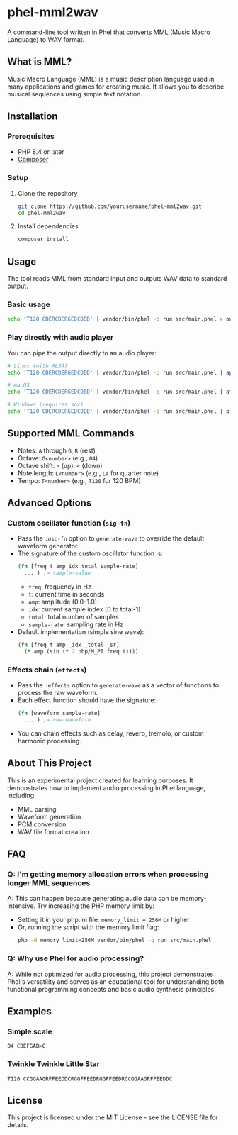 # phel-mml2wav

A command-line tool written in Phel that converts MML (Music Macro Language) to WAV format.

## What is MML?

Music Macro Language (MML) is a music description language used in many applications and games for creating music. It allows you to describe musical sequences using simple text notation.

## Installation

### Prerequisites

- PHP 8.4 or later
- [Composer](https://getcomposer.org/)

### Setup

1. Clone the repository
   ```bash
   git clone https://github.com/yourusername/phel-mml2wav.git
   cd phel-mml2wav
   ```

2. Install dependencies
   ```bash
   composer install
   ```

## Usage

The tool reads MML from standard input and outputs WAV data to standard output.

### Basic usage

```bash
echo 'T120 CDERCDERGEDCDED' | vendor/bin/phel -q run src/main.phel > output.wav
```

### Play directly with audio player

You can pipe the output directly to an audio player:

```bash
# Linux (with ALSA)
echo 'T120 CDERCDERGEDCDED' | vendor/bin/phel -q run src/main.phel | aplay

# macOS
echo 'T120 CDERCDERGEDCDED' | vendor/bin/phel -q run src/main.phel | afplay

# Windows (requires sox)
echo 'T120 CDERCDERGEDCDED' | vendor/bin/phel -q run src/main.phel | play -t wav -
```

## Supported MML Commands

- Notes: `A` through `G`, `R` (rest)
- Octave: `O<number>` (e.g., `O4`)
- Octave shift: `>` (up), `<` (down)
- Note length: `L<number>` (e.g., `L4` for quarter note)
- Tempo: `T<number>` (e.g., `T120` for 120 BPM)

## Advanced Options

### Custom oscillator function (`sig-fn`)
- Pass the `:osc-fn` option to `generate-wave` to override the default waveform generator.
- The signature of the custom oscillator function is:
  ```clojure
  (fn [freq t amp idx total sample-rate] 
    ... ) ;→ sample-value
  ```
  - `freq`: frequency in Hz  
  - `t`: current time in seconds  
  - `amp`: amplitude (0.0–1.0)  
  - `idx`: current sample index (0 to total-1)  
  - `total`: total number of samples  
  - `sample-rate`: sampling rate in Hz  
- Default implementation (simple sine wave):
  ```clojure
  (fn [freq t amp _idx _total _sr]
    (* amp (sin (* 2 php/M_PI freq t))))
  ```

### Effects chain (`effects`)
- Pass the `:effects` option to `generate-wave` as a vector of functions to process the raw waveform.
- Each effect function should have the signature:
  ```clojure
  (fn [waveform sample-rate] 
    ... ) ;→ new-waveform
  ```
- You can chain effects such as delay, reverb, tremolo, or custom harmonic processing.

## About This Project

This is an experimental project created for learning purposes. It demonstrates how to implement audio processing in Phel language, including:

- MML parsing
- Waveform generation
- PCM conversion
- WAV file format creation

## FAQ

### Q: I'm getting memory allocation errors when processing longer MML sequences

A: This can happen because generating audio data can be memory-intensive. Try increasing the PHP memory limit by:

- Setting it in your php.ini file: `memory_limit = 256M` or higher
- Or, running the script with the memory limit flag:
  ```bash
  php -d memory_limit=256M vendor/bin/phel -q run src/main.phel
  ```

### Q: Why use Phel for audio processing?

A: While not optimized for audio processing, this project demonstrates Phel's versatility and serves as an educational tool for understanding both functional programming concepts and basic audio synthesis principles.

## Examples

### Simple scale
```
O4 CDEFGAB>C
```

### Twinkle Twinkle Little Star
```
T120 CCGGAAGRFFEEDDCRGGFFEEDRGGFFEEDRCCGGAAGRFFEEDDC
```

## License

This project is licensed under the MIT License - see the LICENSE file for details.
